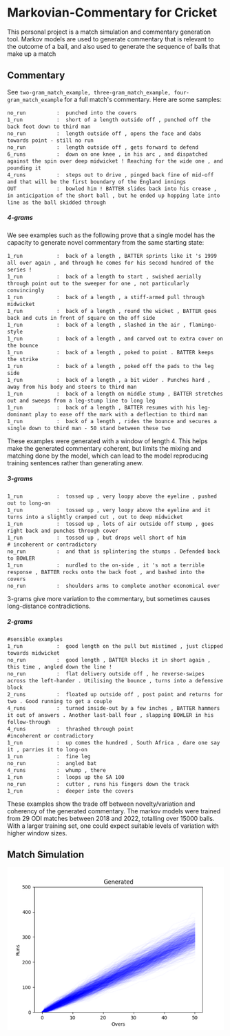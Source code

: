 # Markovian-Commentary for Cricket
This personal project is a match simulation and commentary generation tool. Markov models are used to generate commentary that is relevant to the outcome of a ball, and also used to generate the sequence of balls that make up a match
## Commentary
See ```two-gram_match_example, three-gram_match_example, four-gram_match_example``` for a full match's commentary.
Here are some samples:
```no_run          :  tapped down into the covers
no_run          :  punched into the covers
1_run           :  short of a length outside off , punched off the back foot down to third man
no_run          :  length outside off , opens the face and dabs towards point - still no run
no_run          :  length outside off , gets forward to defend
6_runs          :  down on one knee , in his arc , and dispatched against the spin over deep midwicket ! Reaching for the wide one , and pounding it
4_runs          :  steps out to drive , pinged back fine of mid-off and that will be the first boundary of the England innings
OUT             :  bowled him ! BATTER slides back into his crease , in anticipation of the short ball , but he ended up hopping late into line as the ball skidded through
```
##### 4-grams
We see examples such as the following prove that a single model has the capacity to generate novel commentary from the same starting state:
```1_run           :  back of a length , sliding through , clonked to mid-on
1_run           :  back of a length , BATTER sprints like it 's 1999 all over again , and through he comes for his second hundred of the series !
1_run           :  back of a length to start , swished aerially through point out to the sweeper for one , not particularly convincingly
1_run           :  back of a length , a stiff-armed pull through midwicket
1_run           :  back of a length , round the wicket , BATTER goes back and cuts in front of square on the off side
1_run           :  back of a length , slashed in the air , flamingo-style
1_run           :  back of a length , and carved out to extra cover on the bounce
1_run           :  back of a length , poked to point . BATTER keeps the strike
1_run           :  back of a length , poked off the pads to the leg side
1_run           :  back of a length , a bit wider . Punches hard , away from his body and steers to third man
1_run           :  back of a length on middle stump , BATTER stretches out and sweeps from a leg-stump line to long leg
1_run           :  back of a length , BATTER resumes with his leg-dominant play to ease off the mark with a deflection to third man
1_run           :  back of a length , rides the bounce and secures a single down to third man - 50 stand between these two
```
These examples were generated with a window of length 4. This helps make the generated commentary coherent, but limits the mixing and matching done by the model, which can lead to the model reproducing training sentences rather than generating anew.
##### 3-grams
```sensible examples
1_run           :  tossed up , very loopy above the eyeline , pushed out to long-on
1_run           :  tossed up , very loopy above the eyeline and it turns into a slightly cramped cut , out to deep midwicket
1_run           :  tossed up , lots of air outside off stump , goes right back and punches through cover
1_run           :  tossed up , but drops well short of him
# incoherent or contradictory
no_run          :  and that is splintering the stumps . Defended back to BOWLER
1_run           :  nurdled to the on-side , it 's not a terrible response , BATTER rocks onto the back foot , and bashed into the covers
no_run          :  shoulders arms to complete another economical over
```
3-grams give more variation to the commentary, but sometimes causes long-distance contradictions.
##### 2-grams
```
#sensible examples
1_run           :  good length on the pull but mistimed , just clipped towards midwicket
no_run          :  good length , BATTER blocks it in short again , this time , angled down the line !
no_run          :  flat delivery outside off , he reverse-swipes across the left-hander . Utilising the bounce , turns into a defensive block
2_runs          :  floated up outside off , post point and returns for two . Good running to get a couple
4_runs          :  turned inside-out by a few inches , BATTER hammers it out of answers . Another last-ball four , slapping BOWLER in his follow-through
4_runs          :  thrashed through point
#incoherent or contradictory
1_run           :  up comes the hundred , South Africa , dare one say it , parries it to long-on
1_run           :  fine leg
no_run          :  angled bat
4_runs          :  whump , there
1_run           :  loops up the SA 100
no_run          :  cutter , runs his fingers down the track
1_run           :  deeper into the covers
```
These examples show the trade off between novelty/variation and coherency of the generated commentary. The markov models were trained from 29 ODI matches between 2018 and 2022, totalling over 15000 balls. With a larger training set, one could expect suitable levels of variation with higher window sizes.

## Match Simulation

![all generated worms][generated_allworms]

[generated_allworms]: https://github.com/Azoghal/Markovian-Commentary/blob/master/plots/generated_allworms.png
[generated_100worms]: https://github.com/Azoghal/Markovian-Commentary/blob/master/plots/generated_100worms.png
[generated_10worms]: https://github.com/Azoghal/Markovian-Commentary/blob/master/plots/generated_10worms.png
[generated_total]: https://github.com/Azoghal/Markovian-Commentary/blob/master/plots/generated_total.png
[generated_extras]: https://github.com/Azoghal/Markovian-Commentary/blob/master/plots/generated_extras.png
[generated_wickets]: https://github.com/Azoghal/Markovian-Commentary/blob/master/plots/generated_wickets.png
[generated_fours]: https://github.com/Azoghal/Markovian-Commentary/blob/master/plots/generated_fours.png
[generated_sixes]: https://github.com/Azoghal/Markovian-Commentary/blob/master/plots/generated_sixes.png
[generated_totalBalls]: https://github.com/Azoghal/Markovian-Commentary/blob/master/plots/generated_totalBalls.png

[scraped_allworms]: https://github.com/Azoghal/Markovian-Commentary/blob/master/plots/scraped_allworms.png
[scraped_100worms]: https://github.com/Azoghal/Markovian-Commentary/blob/master/plots/scraped_100worms.png
[scraped_10worms]: https://github.com/Azoghal/Markovian-Commentary/blob/master/plots/scraped_10worms.png
[scraped_total]: https://github.com/Azoghal/Markovian-Commentary/blob/master/plots/scraped_total.png
[scraped_extras]: https://github.com/Azoghal/Markovian-Commentary/blob/master/plots/scraped_extras.png
[scraped_wickets]: https://github.com/Azoghal/Markovian-Commentary/blob/master/plots/scraped_wickets.png
[scraped_fours]: https://github.com/Azoghal/Markovian-Commentary/blob/master/plots/scraped_fours.png
[scraped_sixes]: https://github.com/Azoghal/Markovian-Commentary/blob/master/plots/scraped_sixes.png
[scraped_totalBalls]: https://github.com/Azoghal/Markovian-Commentary/blob/master/plots/scraped_totalBalls.png
